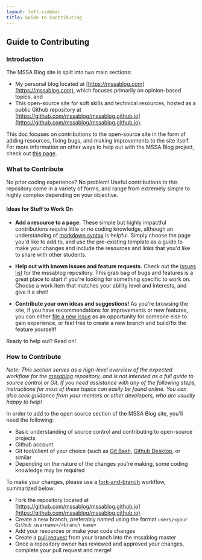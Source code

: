 ```yaml
---
layout: left-sidebar
title: Guide to Contributing
---
```


## Guide to Contributing

### Introduction

The MSSA Blog site is split into two main sections:
* My personal blog located at [https://mssablog.com](https://mssablog.com), which focuses primarily on opinion-based topics, and
* This open-source site for soft skills and technical resources, hosted as a public Github repository at [https://github.com/mssablog/mssablog.github.io](https://github.com/mssablog/mssablog.github.io).

This doc focuses on contributions to the open-source site in the form of adding resources, fixing bugs, and making improvements to the site itself.  For more information on other ways to help out with the MSSA Blog project, check out [this page](https://mssablog.com/contribute/).

### What to Contribute

No prior coding experience?  No problem!  Useful contributions to this repository come in a variety of forms, and range from extremely simple to highly complex depending on your objective.

#### Ideas for Stuff to Work On

* **Add a resource to a page.**  These simple but highly impactful contributions require little or no coding knowledge, although an understanding of [markdown syntax](https://guides.github.com/features/mastering-markdown/) is helpful.  Simply choose the page you'd like to add to, and use the pre-existing template as a guide to make your changes and include the resources and links that you'd like to share with other students.

* **Help out with known issues and feature requests.**  Check out the [issues list](https://github.com/mssablog/mssablog.github.io/issues) for the mssablog repository.  This grab bag of bugs and features is a great place to start if you're looking for something specific to work on.  Choose a work item that matches your ability level and interests, and give it a shot!

* **Contribute your own ideas and suggestions!**  As you're browsing the site, if you have recommendations for improvements or new features, you can either [file a new issue](https://github.com/mssablog/mssablog.github.io/issues) as an opportunity for someone else to gain experience, or feel free to create a new branch and build/fix the feature yourself!

Ready to help out?  Read on!

### How to Contribute

*Note: This section serves as a high-level overview of the expected workflow for the [mssablog](https://github.com/mssablog/mssablog.github.io) repository, and is not intended as a full guide to source control or Git.  If you need assistance with any of the following steps, instructions for most of these topics can easily be found online.  You can also seek guidance from your mentors or other developers, who are usually happy to help!*

In order to add to the open source section of the MSSA Blog site, you'll need the following:
* Basic understanding of source control and contributing to open-source projects
* Github account
* Git tool/client of your choice (such as [Git Bash](https://git-scm.com/), [Github Desktop](https://desktop.github.com/), or similar
* Depending on the nature of the changes you're making, some coding knowledge may be required

To make your changes, please use a [fork-and-branch](https://blog.scottlowe.org/2015/01/27/using-fork-branch-git-workflow/) workflow, summarized below:
* Fork the repository located at [https://github.com/mssablog/mssablog.github.io](https://github.com/mssablog/mssablog.github.io)
* Create a new branch, preferably named using the format `users/<your Github username>/<branch name>`
* Add your resources or make your code changes
* Create a [pull request](https://github.com/mssablog/mssablog.github.io/pulls) from your branch into the mssablog master
* Once a repository owner has reviewed and approved your changes, complete your pull request and merge!
